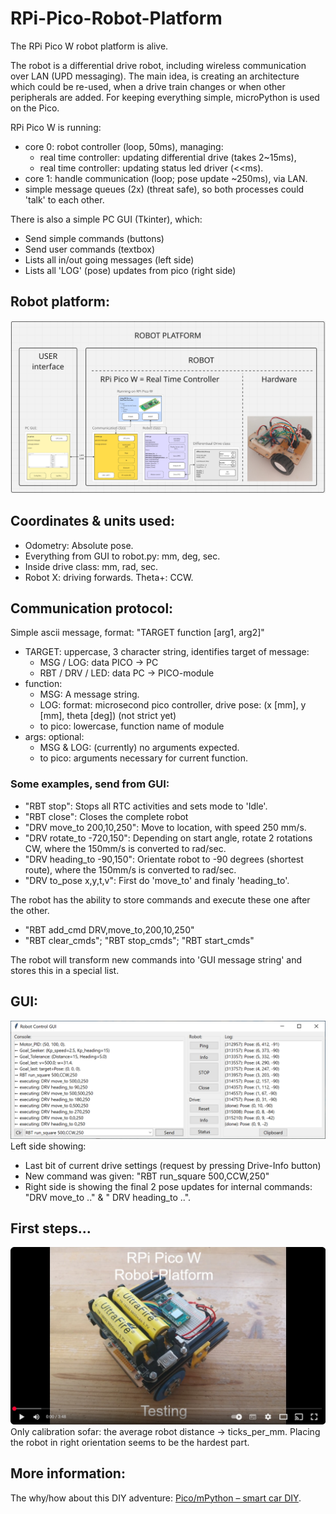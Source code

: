 # RPi-Pico-Robot-Platform

The RPi Pico W robot platform is alive.

The robot is a differential drive robot, including wireless communication over LAN (UPD messaging).
The main idea, is creating an architecture which could be re-used, when a drive train changes or when other peripherals are added.
For keeping everything simple, microPython is used on the Pico.

RPi Pico W is running:
* core 0: robot controller (loop, 50ms), managing:
  - real time controller: updating differential drive (takes 2~15ms),
  - real time controller: updating status led driver (<<ms).
* core 1: handle communication (loop; pose update ~250ms), via LAN.
* simple message queues (2x) (threat safe), so both processes could 'talk' to each other.

There is also a simple PC GUI (Tkinter), which:
* Send simple commands (buttons)
* Send user commands (textbox)
* Lists all in/out going messages (left side)
* Lists all 'LOG' (pose) updates from pico (right side)

## Robot platform:
![Screenshot robot platform.](/pics/RPi_Pico-W_Software_Architecture2.png)

## Coordinates & units used:
* Odometry: Absolute pose.
* Everything from GUI to robot.py: mm, deg, sec.
* Inside drive class: mm, rad, sec.
* Robot X: driving forwards. Theta+: CCW.

## Communication protocol:
Simple ascii message, format: "TARGET function [arg1, arg2]"
* TARGET: uppercase, 3 character string, identifies target of message:
  - MSG / LOG: data PICO → PC
  - RBT / DRV / LED: data PC → PICO-module
* function:
  - MSG: A message string.
  - LOG: format: microsecond pico controller, drive pose: (x [mm], y [mm], theta [deg]) (not strict yet)
  - to pico: lowercase, function name of module
* args: optional:
  - MSG & LOG: (currently) no arguments expected.
  - to pico: arguments necessary for current function.

### Some examples, send from GUI:
* "RBT stop": Stops all RTC activities and sets mode to 'Idle'.
* "RBT close": Closes the complete robot
* "DRV move_to 200,10,250": Move to location, with speed 250 mm/s.
* "DRV rotate_to -720,150": Depending on start angle, rotate 2 rotations CW, where the 150mm/s is converted to rad/sec.
* "DRV heading_to -90,150": Orientate robot to -90 degrees (shortest route), where the 150mm/s is converted to rad/sec.
* "DRV to_pose x,y,t,v": First do 'move_to' and finaly 'heading_to'.

The robot has the ability to store commands and execute these one after the other.
* "RBT add_cmd DRV,move_to,200,10,250"
* "RBT clear_cmds"; "RBT stop_cmds"; "RBT start_cmds"

The robot will transform new commands into 'GUI message string' and stores this in a special list.

## GUI:
![Screenshot gui.](/pics/RPi_Pico-W_Software_GUI_run_square.png)
Left side showing:
* Last bit of current drive settings (request by pressing Drive-Info button)
* New command was given: "RBT run_square 500,CCW,250"
* Right side is showing the final 2 pose updates for internal commands: "DRV move_to .." & " DRV heading_to ..".

## First steps...
[![first robot steps](/pics/RPi-Pico-Robot-Platform_youtube.jpg)](https://youtu.be/dP9MaJGwAcU)
Only calibration sofar: the average robot distance → ticks_per_mm.
Placing the robot in right orientation seems to be the hardest part.

## More information:
The why/how about this DIY adventure: [Pico/mPython – smart car DIY](https://retrobuildingtoys.nl/2024/rpi-pico-smart-car/).

